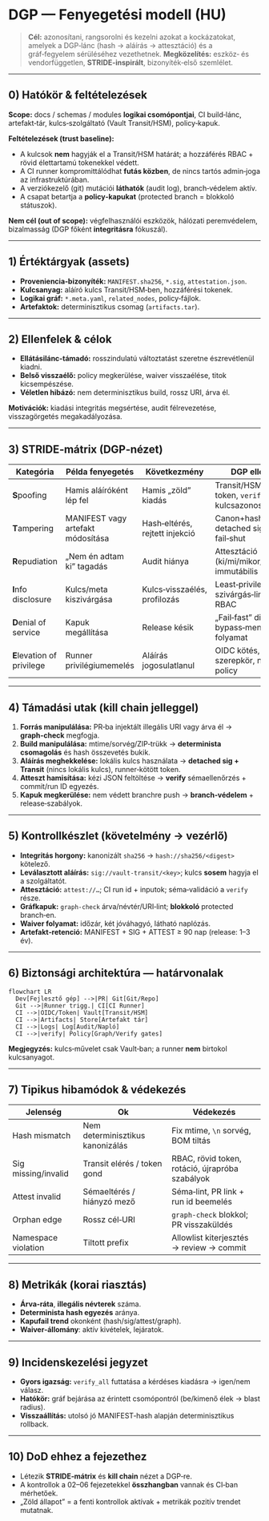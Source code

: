 # DGP — Fenyegetési modell (HU)

> **Cél:** azonosítani, rangsorolni és kezelni azokat a kockázatokat, amelyek a DGP‑lánc (hash → aláírás → attesztáció) és a gráf‑fegyelem sérüléséhez vezethetnek.
> **Megközelítés:** eszköz‑ és vendorfüggetlen, **STRIDE‑inspirált**, bizonyíték‑első szemlélet.

---

## 0) Hatókör & feltételezések

**Scope:** docs / schemas / modules **logikai csomópontjai**, CI build‑lánc, artefakt‑tár, kulcs‑szolgáltató (Vault Transit/HSM), policy‑kapuk.

**Feltételezések (trust baseline):**

* A kulcsok **nem** hagyják el a Transit/HSM határát; a hozzáférés RBAC + rövid élettartamú tokenekkel védett.
* A CI runner kompromittálódhat **futás közben**, de nincs tartós admin‑joga az infrastruktúrában.
* A verziókezelő (git) mutációi **láthatók** (audit log), branch‑védelem aktív.
* A csapat betartja a **policy‑kapukat** (protected branch = blokkoló státuszok).

**Nem cél (out of scope):** végfelhasználói eszközök, hálózati peremvédelem, bizalmasság (DGP főként **integritásra** fókuszál).

---

## 1) Értéktárgyak (assets)

* **Proveniencia‑bizonyíték:** `MANIFEST.sha256`, `*.sig`, `attestation.json`.
* **Kulcsanyag:** aláíró kulcs Transit/HSM‑ben, hozzáférési tokenek.
* **Logikai gráf:** `*.meta.yaml`, `related_nodes`, policy‑fájlok.
* **Artefaktok:** determinisztikus csomag (`artifacts.tar`).

---

## 2) Ellenfelek & célok

* **Ellátásilánc‑támadó:** rosszindulatú változtatást szeretne észrevétlenül kiadni.
* **Belső visszaélő:** policy megkerülése, waiver visszaélése, titok kicsempészése.
* **Véletlen hibázó:** nem determinisztikus build, rossz URI, árva él.

**Motivációk:** kiadási integritás megsértése, audit félrevezetése, visszagörgetés megakadályozása.

---

## 3) STRIDE‑mátrix (DGP‑nézet)

| Kategória                  | Példa fenyegetés                  | Következmény                   | DGP ellenszer                                        |
| -------------------------- | --------------------------------- | ------------------------------ | ---------------------------------------------------- |
| **S**poofing               | Hamis aláíróként lép fel          | Hamis „zöld” kiadás            | Transit/HSM, rövid token, `verify` kulcsazonosítás   |
| **T**ampering              | MANIFEST vagy artefakt módosítása | Hash‑eltérés, rejtett injekció | Canon+hash, detached sig, `verify` fail‑shut         |
| **R**epudiation            | „Nem én adtam ki” tagadás         | Audit hiánya                   | Attesztáció (ki/mi/mikor/bemenet), immutábilis log   |
| **I**nfo disclosure        | Kulcs/meta kiszivárgása           | Kulcs‑visszaélés, profilozás   | Least‑privilege, szivárgás‑lint, titoktár RBAC       |
| **D**enial of service      | Kapuk megállítása                 | Release késik                  | „Fail‑fast” diagnózis, bypass‑mentes waiver folyamat |
| **E**levation of privilege | Runner privilégiumemelés          | Aláírás jogosulatlanul         | OIDC kötés, kötött szerepkör, network policy         |

---

## 4) Támadási utak (kill chain jelleggel)

1. **Forrás manipulálása:** PR‑ba injektált illegális URI vagy árva él → **graph‑check** megfogja.
2. **Build manipulálása:** mtime/sorvég/ZIP‑trükk → **determinista csomagolás** és hash összevetés bukik.
3. **Aláírás meghekkelése:** lokális kulcs használata → **detached sig + Transit** (nincs lokális kulcs), runner‑kötött token.
4. **Atteszt hamisítása:** kézi JSON feltöltése → **verify** sémaellenőrzés + commit/run ID egyezés.
5. **Kapuk megkerülése:** nem védett branchre push → **branch‑védelem** + release‑szabályok.

---

## 5) Kontrollkészlet (követelmény → vezérlő)

* **Integritás horgony:** kanonizált `sha256` → `hash://sha256/<digest>` kötelező.
* **Leválasztott aláírás:** `sig://vault-transit/<key>`; kulcs **sosem** hagyja el a szolgáltatót.
* **Attesztáció:** `attest://…`; CI run id + inputok; séma‑validáció a `verify` része.
* **Gráfkapuk:** `graph-check` árva/névtér/URI‑lint; **blokkoló** protected branch‑en.
* **Waiver folyamat:** időzár, két jóváhagyó, látható naplózás.
* **Artefakt‑retenció:** MANIFEST + SIG + ATTEST ≥ 90 nap (release: 1–3 év).

---

## 6) Biztonsági architektúra — határvonalak

```mermaid
flowchart LR
  Dev[Fejlesztő gép] -->|PR| Git[Git/Repo]
  Git -->|Runner trigg.| CI[CI Runner]
  CI -->|OIDC/Token| Vault[Transit/HSM]
  CI -->|Artifacts| Store[Artefakt tár]
  CI -->|Logs| Log[Audit/Napló]
  CI -->|verify| Policy[Graph/Verify gates]
```

**Megjegyzés:** kulcs‑művelet csak Vault‑ban; a runner **nem** birtokol kulcsanyagot.

---

## 7) Tipikus hibamódok & védekezés

| Jelenség            | Ok                               | Védekezés                                       |
| ------------------- | -------------------------------- | ----------------------------------------------- |
| Hash mismatch       | Nem determinisztikus kanonizálás | Fix mtime, `\n` sorvég, BOM tiltás              |
| Sig missing/invalid | Transit elérés / token gond      | RBAC, rövid token, rotáció, újrapróba szabályok |
| Attest invalid      | Sémaeltérés / hiányzó mező       | Séma‑lint, PR link + run id beemelés            |
| Orphan edge         | Rossz cél‑URI                    | `graph-check` blokkol; PR visszaküldés          |
| Namespace violation | Tiltott prefix                   | Allowlist kiterjesztés → review → commit        |

---

## 8) Metrikák (korai riasztás)

* **Árva‑ráta**, **illegális névterek** száma.
* **Determinista hash egyezés** aránya.
* **Kapufail trend** okonként (hash/sig/attest/graph).
* **Waiver‑állomány**: aktív kivételek, lejáratok.

---

## 9) Incidenskezelési jegyzet

* **Gyors igazság:** `verify_all` futtatása a kérdéses kiadásra → igen/nem válasz.
* **Hatókör:** gráf bejárása az érintett csomópontról (be/kimenő élek → blast radius).
* **Visszaállítás:** utolsó jó MANIFEST‑hash alapján determinisztikus rollback.

---

## 10) DoD ehhez a fejezethez

* Létezik **STRIDE‑mátrix** és **kill chain** nézet a DGP‑re.
* A kontrollok a 02–06 fejezetekkel **összhangban** vannak és CI‑ban mérhetőek.
* „Zöld állapot” = a fenti kontrollok aktívak + metrikák pozitív trendet mutatnak.
